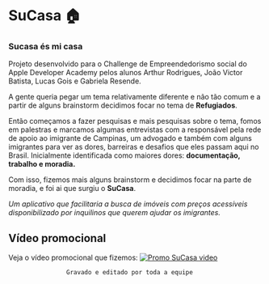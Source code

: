 # SuCasa 🏠
### Sucasa és mi casa

Projeto desenvolvido para o Challenge de Empreendedorismo social do Apple Developer Academy pelos alunos Arthur Rodrigues, João Victor Batista, Lucas Gois e Gabriela Resende.

A gente queria pegar um tema relativamente diferente e não tão comum e a partir de alguns brainstorm decidimos focar no tema de **Refugiados**.

Então começamos a fazer pesquisas e mais pesquisas sobre o tema, fomos em palestras e marcamos algumas entrevistas com a responsável pela rede de apoio ao imigrante de Campinas, um advogado e também com alguns imigrantes para ver as dores, barreiras e desafios que eles passam aqui no Brasil. 
Inicialmente identificada como maiores dores: **documentação, trabalho e moradia.**

Com isso, fizemos mais alguns brainstorm e decidimos focar na parte de moradia, e foi ai que surgiu o **SuCasa**. 

*Um aplicativo que facilitaria a busca de imóveis com preços acessíveis disponibilizado por inquilinos que querem ajudar os imigrantes.*


## Vídeo promocional 

Veja o vídeo promocional que fizemos:
[![Promo SuCasa video](https://i.ytimg.com/vi/oWF0W7bP9ys/hqdefault.jpg?sqp=-oaymwEjCNACELwBSFryq4qpAxUIARUAAAAAGAElAADIQj0AgKJDeAE=&rs=AOn4CLCcUV3pusFuq5549gtau_nnMLdUfw)](https://www.youtube.com/watch?v=oWF0W7bP9ys)

					Gravado e editado por toda a equipe 

